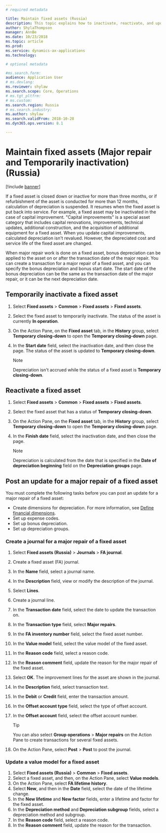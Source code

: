 ```yaml
---
# required metadata

title: Maintain fixed assets (Russia)
description: This topic explains how to inactivate, reactivate, and update a fixed asset in Microsoft Dynamics 365 for Finance and Operations in Russia.
author: ShylaThompson
manager: AnnBe
ms.date: 10/23/2018
ms.topic: article
ms.prod: 
ms.service: dynamics-ax-applications
ms.technology: 

# optional metadata

#ms.search.form:  
audience: Application User
# ms.devlang: 
ms.reviewer: shylaw
ms.search.scope: Core, Operations
# ms.tgt_pltfrm: 
# ms.custom: 
ms.search.region: Russia
# ms.search.industry: 
ms.author: shylaw
ms.search.validFrom: 2018-10-28
ms.dyn365.ops.version: 8.1

---
```


# Maintain fixed assets (Major repair and Temporarily inactivation) (Russia)
[!include [banner](../includes/banner.md)]

If a fixed asset is closed down or inactive for more than three months, or if refurbishment of the asset is conducted for more than 12 months, calculation of depreciation is suspended. It resumes when the fixed asset is put back into service.
For example, a fixed asset may be inactivated in the case of capital improvement.
"Capital improvements" is a special asset category that includes capital renovations, improvements, technical updates, additional construction, and the acquisition of additional equipment for a fixed asset. When you update capital improvements, calculated depreciation isn't revalued. However, the depreciated cost and service life of the fixed asset are changed.

When major repair work is done on a fixed asset, bonus depreciation can be applied to the asset on or after the transaction date of the major repair. You can create a transaction for a major repair of a fixed asset, and you can specify the bonus depreciation and bonus start date. The start date of the bonus depreciation can be the same as the transaction date of the major repair, or it can be the next depreciation date.

## Temporarily inactivate a fixed asset

1. Select **Fixed assets** \> **Common** \> **Fixed assets** \> **Fixed assets**.
2. Select the fixed asset to temporarily inactivate. The status of the asset is currently **In operation**.
3. On the Action Pane, on the **Fixed asset** tab, in the **History** group, select **Temporary closing-down** to open the **Temporary closing-down** page.
4. In the **Start date** field, select the inactivation date, and then close the page. The status of the asset is updated to **Temporary closing-down**.

    > [!NOTE]
    > Depreciation isn't accrued while the status of a fixed asset is **Temporary closing-down**.

## Reactivate a fixed asset

1. Select **Fixed assets** \> **Common** \> **Fixed assets** \> **Fixed assets**.
2. Select the fixed asset that has a status of **Temporary closing-down**.
3. On the Action Pane, on the **Fixed asset** tab, in the **History** group, select **Temporary closing-down** to open the **Temporary closing-down** page.
4. In the **Finish date** field, select the inactivation date, and then close the page.

    > [!NOTE]
    > Depreciation is calculated from the date that is specified in the **Date of depreciation beginning** field on the **Depreciation groups** page.

## Post an update for a major repair of a fixed asset

You must complete the following tasks before you can post an update for a major repair of a fixed asset:

- Create dimensions for depreciation. For more information, see [Define financial dimensions](../general-ledger/tasks/define-financial-dimensions.md).
- Set up expense codes. 
- Set up bonus depreciation.
- Set up depreciation groups.

### Create a journal for a major repair of a fixed asset

1. Select **Fixed assets (Russia)** \> **Journals** \> **FA journal**.
2. Create a fixed asset (FA) journal.
3. In the **Name** field, select a journal name.
4. In the **Description** field, view or modify the description of the journal.
5. Select **Lines**.
6. Create a journal line.
7. In the **Transaction date** field, select the date to update the transaction on.
8. In the **Transaction type** field, select **Major repairs**.
9. In the **FA inventory number** field, select the fixed asset number.
10. In the **Value model** field, select the value model of the fixed asset.
11. In the **Reason code** field, select a reason code.
12. In the **Reason comment** field, update the reason for the major repair of the fixed asset.
13. Select **OK**. The improvement lines for the asset are shown in the journal.
14. In the **Description** field, select transaction text.
15. In the **Debit** or **Credit** field, enter the transaction amount.
16. In the **Offset account type** field, select the type of offset account.
17. In the **Offset account** field, select the offset account number.

    > [!TIP]
    > You can also select **Group operations** \> **Major repairs** on the Action Pane to create transactions for several fixed assets.

18. On the Action Pane, select **Post** \> **Post** to post the journal.

### Update a value model for a fixed asset

1. Select **Fixed assets (Russia)** \> **Common** \> **Fixed assets**.
2. Select a fixed asset, and then, on the Action Pane, select **Value models**.
3. On the Action Pane, select **FA lifetime history**.
4. Select **New**, and then in the **Date** field, select the date of the lifetime change.
5. In the **New lifetime** and **New factor** fields, enter a lifetime and factor for the fixed asset.
6. In the **Depreciation method** and **Depreciation subgroup** fields, select a depreciation method and subgroup.
7. In the **Reason code** field, select a reason code.
8. In the **Reason comment** field, update the reason for the transaction.
